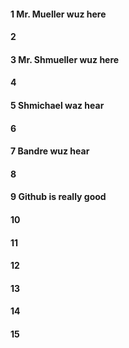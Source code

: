 #### 1 Mr. Mueller wuz here
#### 2
#### 3 Mr. Shmueller wuz here
#### 4
#### 5 Shmichael waz hear
#### 6
#### 7 Bandre wuz hear
#### 8
#### 9 Github is really good
#### 10
#### 11
#### 12
#### 13
#### 14
#### 15